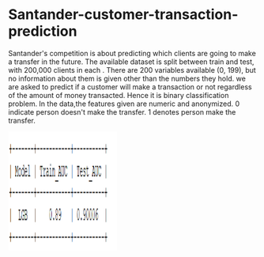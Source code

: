 # Santander-customer-transaction-prediction
Santander's competition is about predicting which clients are going to make a transfer in the future. 
The available dataset is split between train and test, with 200,000 clients in each . 
There are 200 variables available (0, 199), but no information about them is given other than the numbers they hold.
we are asked to predict if a customer will make a transaction or not regardless of the amount of money transacted. 
Hence it is binary classification problem. 
In the data,the features given are numeric and anonymized.
0 indicate person doesn't make the transfer. 1 denotes person make the transfer.

<p>
    <img src="Images/Screenshot%20(44).png" width="220" height="240" />
</p

